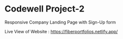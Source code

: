 # Codewell Project-2 
Responsive Company Landing Page with Sign-Up form 

Live View of Website : https://fiberportfolios.netlify.app/
